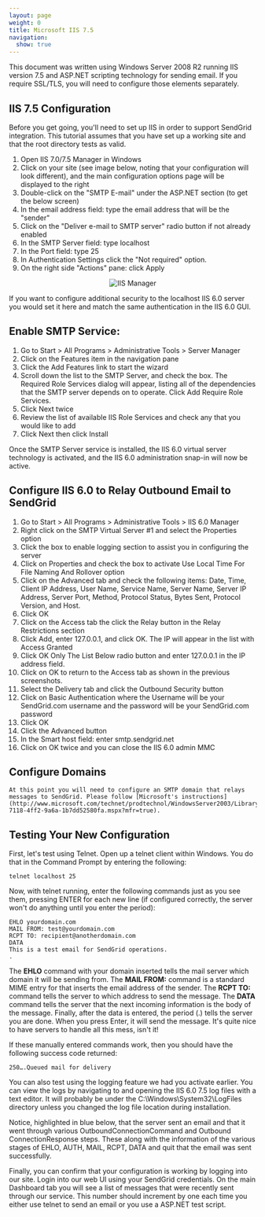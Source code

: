 ```yaml
---
layout: page
weight: 0
title: Microsoft IIS 7.5
navigation:
  show: true
---
```


<call-out>

This document was written using Windows Server 2008 R2 running IIS version 7.5 and ASP.NET scripting technology for sending email. If you require SSL/TLS, you will need to configure those elements separately.

</call-out>

## 	IIS 7.5 Configuration
 	
Before you get going, you'll need to set up IIS in order to support SendGrid integration. This tutorial assumes that you have set up a working site and that the root directory tests as valid.

1. Open IIS 7.0/7.5 Manager in Windows
2. Click on your site (see image below, noting that your configuration will look different), and the main configuration options page will be displayed to the right
3. Double-click on the "SMTP E-mail" under the ASP.NET section (to get the below screen)
4. In the email address field: type the email address that will be the "sender"
5. Click on the "Deliver e-mail to SMTP server" radio button if not already enabled
6. In the SMTP Server field: type localhost
7. In the Port field: type 25
8. In Authentication Settings click the "Not required" option.
9. On the right side "Actions" pane: click Apply

<center>

![]({{root_url}}/images/iis_mgr_site.png "IIS Manager")

</center>

<call-out>

If you want to configure additional security to the localhost IIS 6.0 server you would set it here and match the same authentication in the IIS 6.0 GUI.

</call-out>

## 	Enable SMTP Service:
 	
1. Go to Start \> All Programs \> Administrative Tools \> Server Manager
2. Click on the Features item in the navigation pane
3. Click the Add Features link to start the wizard
4. Scroll down the list to the SMTP Server, and check the box. The Required Role Services dialog will appear, listing all of the dependencies that the SMTP server depends on to operate. Click Add Require Role Services.
5. Click Next twice
6. Review the list of available IIS Role Services and check any that you would like to add
7. Click Next then click Install

Once the SMTP Server service is installed, the IIS 6.0 virtual server technology is activated, and the IIS 6.0 administration snap-in will now be active.

## 	Configure IIS 6.0 to Relay Outbound Email to SendGrid
 	
1. Go to Start \> All Programs \> Administrative Tools \> IIS 6.0 Manager
2. Right click on the SMTP Virtual Server \#1 and select the Properties option
3. Click the box to enable logging section to assist you in configuring the server
4. Click on Properties and check the box to activate Use Local Time For File Naming And Rollover option
5. Click on the Advanced tab and check the following items: Date, Time, Client IP Address, User Name, Service Name, Server Name, Server IP Address, Server Port, Method, Protocol Status, Bytes Sent, Protocol Version, and Host.
6. Click OK
7. Click on the Access tab the click the Relay button in the Relay Restrictions section
8. Click Add, enter 127.0.0.1, and click OK. The IP will appear in the list with Access Granted
9. Click OK Only The List Below radio button and enter 127.0.0.1 in the IP address field.
10. Click on OK to return to the Access tab as shown in the previous screenshots.
11. Select the Delivery tab and click the Outbound Security button
12. Click on Basic Authentication where the Username will be your SendGrid.com username and the password will be your SendGrid.com password
13. Click OK
14. Click the Advanced button
15. In the Smart host field: enter smtp.sendgrid.net
16. Click on OK twice and you can close the IIS 6.0 admin MMC

## 	Configure Domains
 	At this point you will need to configure an SMTP domain that relays messages to SendGrid. Please follow [Microsoft's instructions](http://www.microsoft.com/technet/prodtechnol/WindowsServer2003/Library/IIS/e2156172-7118-4ff2-9a6a-1b7dd52580fa.mspx?mfr=true).
## 	Testing Your New Configuration
 	
First, let's test using Telnet. Open up a telnet client within Windows. You do that in the Command Prompt by entering the following:

```
telnet localhost 25
```

<p>Now, with telnet running, enter the following commands just as you see them, pressing ENTER for each new line (if configured correctly, the server won't do anything until you enter the period):</p>

```
EHLO yourdomain.com
MAIL FROM: test@yourdomain.com
RCPT TO: recipient@anotherdomain.com
DATA
This is a test email for SendGrid operations.
.
```

The **EHLO** command with your domain inserted tells the mail server which domain it will be sending from. The **MAIL FROM:** command is a standard MIME entry for that inserts the email address of the sender. The **RCPT TO:** command tells the server to which address to send the message. The **DATA** command tells the server that the next incoming information is the body of the message. Finally, after the data is entered, the period (.) tells the server you are done. When you press Enter, it will send the message. It's quite nice to have servers to handle all this mess, isn't it!

If these manually entered commands work, then you should have the following success code returned:

``` 250….Queued mail for delivery ```

You can also test using the logging feature we had you activate earlier. You can view the logs by navigating to and opening the IIS 6.0 7.5 log files with a text editor. It will probably be under the C:\\Windows\\System32\\LogFiles directory unless you changed the log file location during installation.

Notice, highlighted in blue below, that the server sent an email and that it went through various OutboundConnectionCommand and Outbound ConnectionResponse steps. These along with the information of the various stages of EHLO, AUTH, MAIL, RCPT, DATA and quit that the email was sent successfully.

Finally, you can confirm that your configuration is working by logging into our site. Login into our web UI using your SendGrid credentials. On the main Dashboard tab you will see a list of messages that were recently sent through our service. This number should increment by one each time you either use telnet to send an email or you use a ASP.NET test script.
